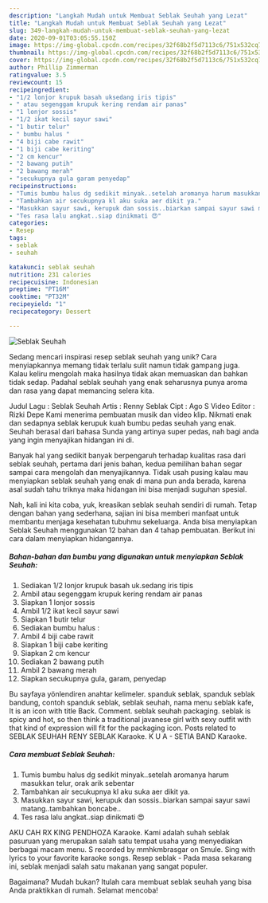 ```yaml
---
description: "Langkah Mudah untuk Membuat Seblak Seuhah yang Lezat"
title: "Langkah Mudah untuk Membuat Seblak Seuhah yang Lezat"
slug: 349-langkah-mudah-untuk-membuat-seblak-seuhah-yang-lezat
date: 2020-09-01T03:05:55.150Z
image: https://img-global.cpcdn.com/recipes/32f68b2f5d7113c6/751x532cq70/seblak-seuhah-foto-resep-utama.jpg
thumbnail: https://img-global.cpcdn.com/recipes/32f68b2f5d7113c6/751x532cq70/seblak-seuhah-foto-resep-utama.jpg
cover: https://img-global.cpcdn.com/recipes/32f68b2f5d7113c6/751x532cq70/seblak-seuhah-foto-resep-utama.jpg
author: Phillip Zimmerman
ratingvalue: 3.5
reviewcount: 15
recipeingredient:
- "1/2 lonjor krupuk basah uksedang iris tipis"
- " atau segenggam krupuk kering rendam air panas"
- "1 lonjor sossis"
- "1/2 ikat kecil sayur sawi"
- "1 butir telur"
- " bumbu halus "
- "4 biji cabe rawit"
- "1 biji cabe keriting"
- "2 cm kencur"
- "2 bawang putih"
- "2 bawang merah"
- "secukupnya gula garam penyedap"
recipeinstructions:
- "Tumis bumbu halus dg sedikit minyak..setelah aromanya harum masukkan telur, orak arik sebentar"
- "Tambahkan air secukupnya kl aku suka aer dikit ya."
- "Masukkan sayur sawi, kerupuk dan sossis..biarkan sampai sayur sawi matang..tambahkan boncabe.."
- "Tes rasa lalu angkat..siap dinikmati 😍"
categories:
- Resep
tags:
- seblak
- seuhah

katakunci: seblak seuhah 
nutrition: 231 calories
recipecuisine: Indonesian
preptime: "PT16M"
cooktime: "PT32M"
recipeyield: "1"
recipecategory: Dessert

---
```



![Seblak Seuhah](https://img-global.cpcdn.com/recipes/32f68b2f5d7113c6/751x532cq70/seblak-seuhah-foto-resep-utama.jpg)

Sedang mencari inspirasi resep seblak seuhah yang unik? Cara menyiapkannya memang tidak terlalu sulit namun tidak gampang juga. Kalau keliru mengolah maka hasilnya tidak akan memuaskan dan bahkan tidak sedap. Padahal seblak seuhah yang enak seharusnya punya aroma dan rasa yang dapat memancing selera kita.

Judul Lagu : Seblak Seuhah Artis : Renny Seblak Cipt : Ago S Video Editor : Rizki Depe Kami menerima pembuatan musik dan video klip. Nikmati enak dan sedapnya seblak kerupuk kuah bumbu pedas seuhah yang enak. Seuhah berasal dari bahasa Sunda yang artinya super pedas, nah bagi anda yang ingin menyajikan hidangan ini di.

Banyak hal yang sedikit banyak berpengaruh terhadap kualitas rasa dari seblak seuhah, pertama dari jenis bahan, kedua pemilihan bahan segar sampai cara mengolah dan menyajikannya. Tidak usah pusing kalau mau menyiapkan seblak seuhah yang enak di mana pun anda berada, karena asal sudah tahu triknya maka hidangan ini bisa menjadi suguhan spesial.


Nah, kali ini kita coba, yuk, kreasikan seblak seuhah sendiri di rumah. Tetap dengan bahan yang sederhana, sajian ini bisa memberi manfaat untuk membantu menjaga kesehatan tubuhmu sekeluarga. Anda bisa menyiapkan Seblak Seuhah menggunakan 12 bahan dan 4 tahap pembuatan. Berikut ini cara dalam menyiapkan hidangannya.

<!--inarticleads1-->

##### Bahan-bahan dan bumbu yang digunakan untuk menyiapkan Seblak Seuhah:

1. Sediakan 1/2 lonjor krupuk basah uk.sedang iris tipis
1. Ambil  atau segenggam krupuk kering rendam air panas
1. Siapkan 1 lonjor sossis
1. Ambil 1/2 ikat kecil sayur sawi
1. Siapkan 1 butir telur
1. Sediakan  bumbu halus :
1. Ambil 4 biji cabe rawit
1. Siapkan 1 biji cabe keriting
1. Siapkan 2 cm kencur
1. Sediakan 2 bawang putih
1. Ambil 2 bawang merah
1. Siapkan secukupnya gula, garam, penyedap


Bu sayfaya yönlendiren anahtar kelimeler. spanduk seblak, spanduk seblak bandung, contoh spanduk seblak, seblak seuhah, nama menu seblak kafe, It is an icon with title Back. Comment. seblak seuhah packaging. seblak is spicy and hot, so then think a traditional javanese girl with sexy outfit with that kind of expression will fit for the packaging icon. Posts related to SEBLAK SEUHAH RENY SEBLAK Karaoke. K U A - SETIA BAND Karaoke. 

<!--inarticleads2-->

##### Cara membuat Seblak Seuhah:

1. Tumis bumbu halus dg sedikit minyak..setelah aromanya harum masukkan telur, orak arik sebentar
1. Tambahkan air secukupnya kl aku suka aer dikit ya.
1. Masukkan sayur sawi, kerupuk dan sossis..biarkan sampai sayur sawi matang..tambahkan boncabe..
1. Tes rasa lalu angkat..siap dinikmati 😍


AKU CAH RX KING PENDHOZA Karaoke. Kami adalah suhah seblak pasuruan yang merupakan salah satu tempat usaha yang menyediakan berbagai macam menu. S recorded by mmhkmbrasgar on Smule. Sing with lyrics to your favorite karaoke songs. Resep seblak - Pada masa sekarang ini, seblak menjadi salah satu makanan yang sangat populer. 

Bagaimana? Mudah bukan? Itulah cara membuat seblak seuhah yang bisa Anda praktikkan di rumah. Selamat mencoba!
